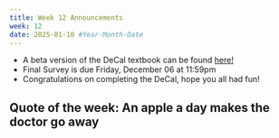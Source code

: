 ```yaml
---
title: Week 12 Announcements
week: 12
date: 2025-01-10 #Year-Month-Date
---
```


- A beta version of the DeCal textbook can be found <a href = "https://dssdecal.org/textbook/chapters/intro.html" target = "_blank">here!</a>
- Final Survey is due Friday, December 06 at 11:59pm
- Congratulations on completing the DeCal, hope you all had fun!

## Quote of the week: An apple a day makes the doctor go away
